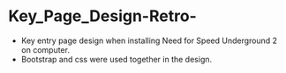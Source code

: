 # Key_Page_Design-Retro-

* Key entry page design when installing Need for Speed Underground 2 on computer.
* Bootstrap and css were used together in the design.
